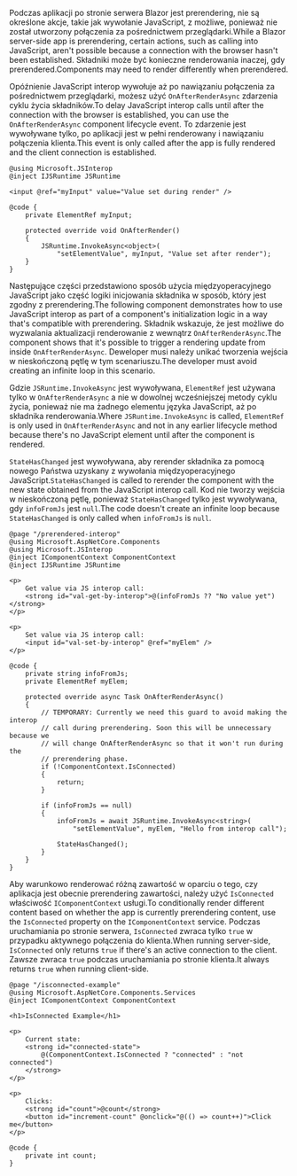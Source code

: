<span data-ttu-id="18ec5-101">Podczas aplikacji po stronie serwera Blazor jest prerendering, nie są określone akcje, takie jak wywołanie JavaScript, z możliwe, ponieważ nie został utworzony połączenia za pośrednictwem przeglądarki.</span><span class="sxs-lookup"><span data-stu-id="18ec5-101">While a Blazor server-side app is prerendering, certain actions, such as calling into JavaScript, aren't possible because a connection with the browser hasn't been established.</span></span> <span data-ttu-id="18ec5-102">Składniki może być konieczne renderowania inaczej, gdy prerendered.</span><span class="sxs-lookup"><span data-stu-id="18ec5-102">Components may need to render differently when prerendered.</span></span>

<span data-ttu-id="18ec5-103">Opóźnienie JavaScript interop wywołuje aż po nawiązaniu połączenia za pośrednictwem przeglądarki, możesz użyć `OnAfterRenderAsync` zdarzenia cyklu życia składników.</span><span class="sxs-lookup"><span data-stu-id="18ec5-103">To delay JavaScript interop calls until after the connection with the browser is established, you can use the `OnAfterRenderAsync` component lifecycle event.</span></span> <span data-ttu-id="18ec5-104">To zdarzenie jest wywoływane tylko, po aplikacji jest w pełni renderowany i nawiązaniu połączenia klienta.</span><span class="sxs-lookup"><span data-stu-id="18ec5-104">This event is only called after the app is fully rendered and the client connection is established.</span></span>

```cshtml
@using Microsoft.JSInterop
@inject IJSRuntime JSRuntime

<input @ref="myInput" value="Value set during render" />

@code {
    private ElementRef myInput;

    protected override void OnAfterRender()
    {
        JSRuntime.InvokeAsync<object>(
            "setElementValue", myInput, "Value set after render");
    }
}
```

<span data-ttu-id="18ec5-105">Następujące części przedstawiono sposób użycia międzyoperacyjnego JavaScript jako część logiki inicjowania składnika w sposób, który jest zgodny z prerendering.</span><span class="sxs-lookup"><span data-stu-id="18ec5-105">The following component demonstrates how to use JavaScript interop as part of a component's initialization logic in a way that's compatible with prerendering.</span></span> <span data-ttu-id="18ec5-106">Składnik wskazuje, że jest możliwe do wyzwalania aktualizacji renderowanie z wewnątrz `OnAfterRenderAsync`.</span><span class="sxs-lookup"><span data-stu-id="18ec5-106">The component shows that it's possible to trigger a rendering update from inside `OnAfterRenderAsync`.</span></span> <span data-ttu-id="18ec5-107">Deweloper musi należy unikać tworzenia wejścia w nieskończoną pętlę w tym scenariuszu.</span><span class="sxs-lookup"><span data-stu-id="18ec5-107">The developer must avoid creating an infinite loop in this scenario.</span></span>

<span data-ttu-id="18ec5-108">Gdzie `JSRuntime.InvokeAsync` jest wywoływana, `ElementRef` jest używana tylko w `OnAfterRenderAsync` a nie w dowolnej wcześniejszej metody cyklu życia, ponieważ nie ma żadnego elementu języka JavaScript, aż po składnika renderowania.</span><span class="sxs-lookup"><span data-stu-id="18ec5-108">Where `JSRuntime.InvokeAsync` is called, `ElementRef` is only used in `OnAfterRenderAsync` and not in any earlier lifecycle method because there's no JavaScript element until after the component is rendered.</span></span>

<span data-ttu-id="18ec5-109">`StateHasChanged` jest wywoływana, aby rerender składnika za pomocą nowego Państwa uzyskany z wywołania międzyoperacyjnego JavaScript.</span><span class="sxs-lookup"><span data-stu-id="18ec5-109">`StateHasChanged` is called to rerender the component with the new state obtained from the JavaScript interop call.</span></span> <span data-ttu-id="18ec5-110">Kod nie tworzy wejścia w nieskończoną pętlę, ponieważ `StateHasChanged` tylko jest wywoływana, gdy `infoFromJs` jest `null`.</span><span class="sxs-lookup"><span data-stu-id="18ec5-110">The code doesn't create an infinite loop because `StateHasChanged` is only called when `infoFromJs` is `null`.</span></span>

```cshtml
@page "/prerendered-interop"
@using Microsoft.AspNetCore.Components
@using Microsoft.JSInterop
@inject IComponentContext ComponentContext
@inject IJSRuntime JSRuntime

<p>
    Get value via JS interop call:
    <strong id="val-get-by-interop">@(infoFromJs ?? "No value yet")</strong>
</p>

<p>
    Set value via JS interop call:
    <input id="val-set-by-interop" @ref="myElem" />
</p>

@code {
    private string infoFromJs;
    private ElementRef myElem;

    protected override async Task OnAfterRenderAsync()
    {
        // TEMPORARY: Currently we need this guard to avoid making the interop
        // call during prerendering. Soon this will be unnecessary because we
        // will change OnAfterRenderAsync so that it won't run during the
        // prerendering phase.
        if (!ComponentContext.IsConnected)
        {
            return;
        }

        if (infoFromJs == null)
        {
            infoFromJs = await JSRuntime.InvokeAsync<string>(
                "setElementValue", myElem, "Hello from interop call");

            StateHasChanged();
        }
    }
}
```

<span data-ttu-id="18ec5-111">Aby warunkowo renderować różną zawartość w oparciu o tego, czy aplikacja jest obecnie prerendering zawartości, należy użyć `IsConnected` właściwość `IComponentContext` usługi.</span><span class="sxs-lookup"><span data-stu-id="18ec5-111">To conditionally render different content based on whether the app is currently prerendering content, use the `IsConnected` property on the `IComponentContext` service.</span></span> <span data-ttu-id="18ec5-112">Podczas uruchamiania po stronie serwera, `IsConnected` zwraca tylko `true` w przypadku aktywnego połączenia do klienta.</span><span class="sxs-lookup"><span data-stu-id="18ec5-112">When running server-side, `IsConnected` only returns `true` if there's an active connection to the client.</span></span> <span data-ttu-id="18ec5-113">Zawsze zwraca `true` podczas uruchamiania po stronie klienta.</span><span class="sxs-lookup"><span data-stu-id="18ec5-113">It always returns `true` when running client-side.</span></span>

```cshtml
@page "/isconnected-example"
@using Microsoft.AspNetCore.Components.Services
@inject IComponentContext ComponentContext

<h1>IsConnected Example</h1>

<p>
    Current state:
    <strong id="connected-state">
        @(ComponentContext.IsConnected ? "connected" : "not connected")
    </strong>
</p>

<p>
    Clicks:
    <strong id="count">@count</strong>
    <button id="increment-count" @onclick="@(() => count++)">Click me</button>
</p>

@code {
    private int count;
}
```
